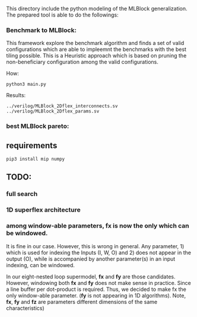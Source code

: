 This directory include the python modeling of the MLBlock generalization. The prepared tool is able to do the followings:

### Benchmark to MLBlock: 
This framework explore the benchmark algorithm and finds a set of valid configurations which are able to impleemnt the benchmarks with the best tiling possible. This is a Heuristic approach which is based on pruning the non-beneficiary configuration among the valid configurations.

How:

	python3 main.py

Results: 
	
	../verilog/MLBlock_2Dflex_interconnects.sv
	../verilog/MLBlock_2Dflex_params.sv


### best MLBlock pareto:


## requirements 

    pip3 install mip numpy

## TODO:

### full search 

### 1D superflex architecture

### among window-able parameters, fx is now the only which can be windowed. 

It is fine in our case. However, this is wrong in general. Any parameter, 1) which is used for indexing the Inputs (I, W, O) and 2) does not appear in the output (O), while is accompanied by another parameter(s) in an input indexing, can be windowed. 

In our eight-nested loop supermodel, **fx** and **fy** are those candidates. However, windowing both **fx** and **fy** does not make sense in practice. Since a line buffer per dot-product is required. Thus, we decided to make fx the only window-able parameter. (**fy** is not appearing in 1D algorithms). Note, **fx**, **fy** and **fz** are parameters different dimensions of the same characteristics)
